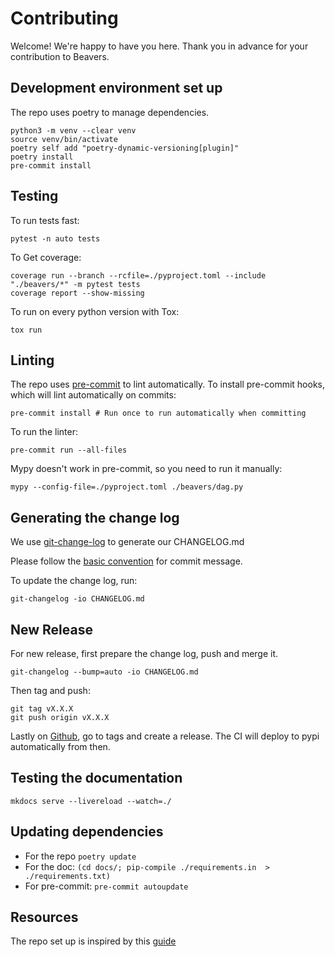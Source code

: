 # Contributing

Welcome! We're happy to have you here. Thank you in advance for your contribution to Beavers.

## Development environment set up

The repo uses poetry to manage dependencies.

```shell
python3 -m venv --clear venv
source venv/bin/activate
poetry self add "poetry-dynamic-versioning[plugin]"
poetry install
pre-commit install
```

## Testing

To run tests fast:

```shell
pytest -n auto tests
```

To Get coverage:

```shell
coverage run --branch --rcfile=./pyproject.toml --include "./beavers/*" -m pytest tests
coverage report --show-missing
```

To run on every python version with Tox:

```shell
tox run
```

## Linting

The repo uses [pre-commit](https://pre-commit.com/) to lint automatically.
To install pre-commit hooks, which will lint automatically on commits:
```shell
pre-commit install # Run once to run automatically when committing
```

To run the linter:

```shell
pre-commit run --all-files
```

Mypy doesn't work in pre-commit, so you need to run it manually:

```shell
mypy --config-file=./pyproject.toml ./beavers/dag.py
```


## Generating the change log

We use [git-change-log](https://pawamoy.github.io/git-changelog/usage/) to generate our CHANGELOG.md

Please follow the [basic convention](https://pawamoy.github.io/git-changelog/usage/#basic-convention) for commit message.

To update the change log, run:

```shell
git-changelog -io CHANGELOG.md
```

## New Release

For new release, first prepare the change log, push and merge it.

```shell
git-changelog --bump=auto -io CHANGELOG.md
```

Then tag and push:

```shell
git tag vX.X.X
git push origin vX.X.X
```

Lastly on [Github](https://github.com/tradewelltech/beavers), go to tags and create a release.
The CI will deploy to pypi automatically from then.

## Testing the documentation

```shell
mkdocs serve --livereload --watch=./
```

## Updating dependencies

- For the repo `poetry update`
- For the doc: `(cd docs/; pip-compile ./requirements.in  > ./requirements.txt)`
- For pre-commit: `pre-commit autoupdate`

## Resources

The repo set up is inspired by this [guide](https://mathspp.com/blog/how-to-create-a-python-package-in-2022)

